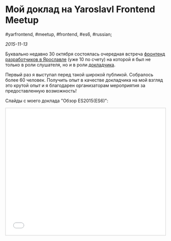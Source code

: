 # Мой доклад на Yaroslavl Frontend Meetup

#yarfrontend, #meetup, #frontend, #es6, #russian;

_2015-11-13_

Буквально недавно 30 октября состоялась очередная встреча [фронтенд разработчиков в Ярославле](http://yarfrontend.ru/) (уже 10 по счету) на которой я был не только в роли слушателя, но и в роли [докладчика](http://yarfrontend.ru/talks/5-es6-new-features/).

Первый раз я выступал перед такой широкой публикой. Собралось более 60 человек. Получить опыт в качестве докладчика на мой взгляд это крутой опыт и я благодарен организаторам мероприятия за предоставленную возможность!

Слайды с моего доклада "Обзор ES2015(ES6)":

<div class="responsive-iframe">
<iframe src="//www.slideshare.net/slideshow/embed_code/key/492xaZNJ9WOgH4" width="800" height="400" frameborder="0" marginwidth="0" marginheight="0" scrolling="no" style="border:1px solid #CCC; border-width:1px; margin-bottom:5px; max-width: 100%;" allowfullscreen> </iframe>
</div>